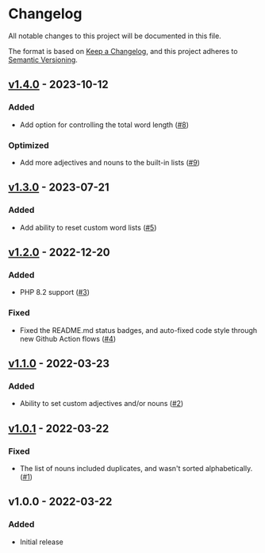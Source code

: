 # Changelog

All notable changes to this project will be documented in this file.

The format is based on [Keep a Changelog](https://keepachangelog.com/en/1.0.0/),
and this project adheres to [Semantic Versioning](https://semver.org/spec/v2.0.0.html).

## [v1.4.0](https://github.com/claudiodekker/word-generator/compare/v1.3.0...v1.4.0) - 2023-10-12

### Added

- Add option for controlling the total word length ([#8](https://github.com/claudiodekker/word-generator/pull/8))

### Optimized

- Add more adjectives and nouns to the built-in lists ([#9](https://github.com/claudiodekker/word-generator/pull/9))


## [v1.3.0](https://github.com/claudiodekker/word-generator/compare/v1.2.0...v1.3.0) - 2023-07-21

### Added

- Add ability to reset custom word lists ([#5](https://github.com/claudiodekker/word-generator/pull/5))


## [v1.2.0](https://github.com/claudiodekker/word-generator/compare/v1.1.0...v1.2.0) - 2022-12-20

### Added

- PHP 8.2 support ([#3](https://github.com/claudiodekker/word-generator/pull/3))

### Fixed

- Fixed the README.md status badges, and auto-fixed code style through new Github Action flows ([#4](https://github.com/claudiodekker/word-generator/pull/4))


## [v1.1.0](https://github.com/claudiodekker/word-generator/compare/v1.0.1...v1.1.0) - 2022-03-23

### Added

- Ability to set custom adjectives and/or nouns ([#2](https://github.com/claudiodekker/word-generator/pull/2))


## [v1.0.1](https://github.com/claudiodekker/word-generator/compare/v1.0.0...v1.0.1) - 2022-03-22

### Fixed

- The list of nouns included duplicates, and wasn't sorted alphabetically. ([#1](https://github.com/claudiodekker/word-generator/pull/1))


## v1.0.0 - 2022-03-22

### Added

- Initial release
